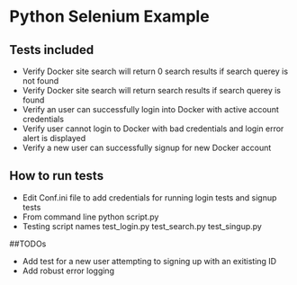 # Python Selenium Example


## Tests included
- Verify Docker site search will return 0 search results if search querey is not found
- Verify Docker site search will return search results if search querey is found
- Verify an user can successfully login into Docker with active account credentials
- Verify user cannot login to Docker with bad credentials and login error alert is displayed
- Verify a new user can successfully signup for new Docker account

## How to run tests
- Edit Conf.ini file to add credentials for running login tests and signup tests
- From command line python script.py
- Testing script names test_login.py test_search.py test_singup.py

##TODOs
- Add test for a new user attempting to signing up with an exitisting ID
- Add robust error logging







